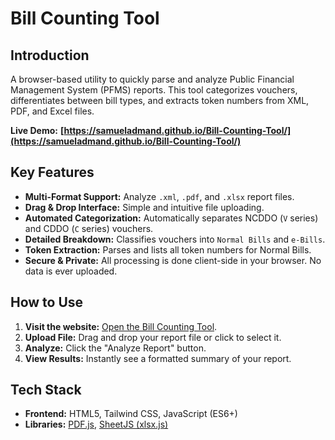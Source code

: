 # Bill Counting Tool

## Introduction


A browser-based utility to quickly parse and analyze Public Financial Management System (PFMS) reports. This tool categorizes vouchers, differentiates between bill types, and extracts token numbers from XML, PDF, and Excel files.

**Live Demo:** **[https://samueladmand.github.io/Bill-Counting-Tool/](https://samueladmand.github.io/Bill-Counting-Tool/)**



## Key Features

-   **Multi-Format Support:** Analyze `.xml`, `.pdf`, and `.xlsx` report files.
-   **Drag & Drop Interface:** Simple and intuitive file uploading.
-   **Automated Categorization:** Automatically separates NCDDO (`V` series) and CDDO (`C` series) vouchers.
-   **Detailed Breakdown:** Classifies vouchers into `Normal Bills` and `e-Bills`.
-   **Token Extraction:** Parses and lists all token numbers for Normal Bills.
-   **Secure & Private:** All processing is done client-side in your browser. No data is ever uploaded.

## How to Use

1.  **Visit the website:** [Open the Bill Counting Tool](https://samueladmand.github.io/Bill-Counting-Tool/).
2.  **Upload File:** Drag and drop your report file or click to select it.
3.  **Analyze:** Click the "Analyze Report" button.
4.  **View Results:** Instantly see a formatted summary of your report.

## Tech Stack

-   **Frontend:** HTML5, Tailwind CSS, JavaScript (ES6+)
-   **Libraries:** [PDF.js](https://mozilla.github.io/pdf.js/), [SheetJS (xlsx.js)](https://sheetjs.com/)